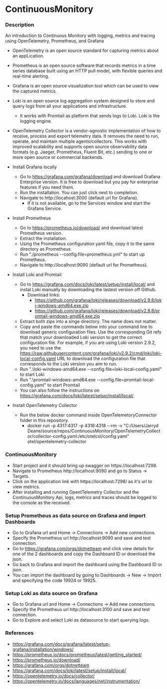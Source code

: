 # ContinuousMonitory

### Description

An introduction to Continuous Monitory with logging, metrics and tracing using OpenTelemetry, Prometheus, and Grafana

* OpenTelemetry is an open source standard for capturing metrics about an appLication.
* Prometheus is an open source software that records metrics in a time series database built using an HTTP pull model, with flexible queries and real-time alerting.
* Grafana is an open source visualization tool which can be used to view the captured metrics.
* Loki is an open source log aggregation system designed to store and query logs from all your applications and infrastructure.
    * It works with Promtail as platform that sends logs to Loki. Loki is the logging engine.
* OpenTelemetry Collector is a vendor-agnostic implementation of how to receive, process and export telemetry data. 
It removes the need to run, operate, and maintain multiple agents/collectors. This works with improved scalability and 
supports open source observability data formats (e.g. Jaeger, Prometheus, Fluent Bit, etc.) sending to one or more open source or commercial backends.

* Install Grafana locally
    * Go to https://grafana.com/grafana/download and download Grafana Enterprise version. 
    It is free to download but you pay for enterprise features if you need them.
    * Run the installation. You can just click next to completion.
    * Navigate to http://locahost:3000 (default url for Grafana).
        * If it is not available, go to the Services window and start the Grafana Service.

* Install Prometheus
    * Go to https://prometheus.io/download/ and download latest Prometheus version.
    * Extract the installation.
    * Using the Prometheus configuration yaml file, copy it to the same directory as Prometheus
    * Run "./prometheus --config.file=prometheus.yml" to start up Prometheus.
    * Navigate to http://localhost:9090 (default url for Prometheus).

* Install Loki and Promtail
    * Go to https://grafana.com/docs/loki/latest/setup/install/local/ and instal Loki manually by downloading the lastest version off Github.
        * Download links: 
            * https://github.com/grafana/loki/releases/download/v2.9.8/loki-windows-amd64.exe.zip
            * https://github.com/grafana/loki/releases/download/v2.9.8/promtail-windows-amd64.exe.zip
    * Extract both zips into a singe directory. The name does not matter.
    * Copy and paste the commands below into your command line to download generic configuration files. Use the corresponding Git refs that match 
    your downloaded Loki version to get the correct configuration file. For example, if you are using Loki version 2.9.2, you need to use the 
    https://raw.githubusercontent.com/grafana/loki/v2.9.2/cmd/loki/loki-local-config.yaml URL to download the configuration file that corresponds 
    to the Loki version you aim to run.
    * Run ".\loki-windows-amd64.exe --config.file=loki-local-config.yaml" to start Loki
    * Run ".\promtail-windows-amd64.exe --config.file=promtail-local-config.yaml" to start Promtail
    * You can also follow the instructions on https://grafana.com/docs/loki/latest/setup/install/local/.

* Install OpenTelemetry Collector
    * Run the below docker command inside OpenTelemetoryConnector folder in this repository.
        * docker run -p 4317:4317 -p 4318:4318 --rm -v "C:/Users/Jarryd Deane/source/repos/ContinuousMonitory/OpenTelemetryCollector/collector-config.yaml:/etc/otelcol/config.yaml" otel/opentelemetry-collector

### ContinuousMonitory

* Start project and it should bring up swagger on https://localhost:7298.
* Navigate to Prometheus http://localhost:9090 and go to Status -> Targets.
* Click on the application link with https://localhost:7298/ as it's url to view metrics.
* After installing and running OpentTelemetry Collector and the ContinuousMonitory Api, logs, metrics and traces should be logged to the console
as the received. 

### Setup Prometheus as data source on Grafana and import Dashboards

* Go to Grafana url and Home -> Connections -> Add new connections.
* Specify the Prometheus url http://localhost:9090 and save and test connection.
* Go to https://grafana.com/orgs/dotnetteam and click view details for one of the 2 dashboards
and copy the Dashboard ID or download the json. 
* Go back to Grafana and import the dashboard using the Dashboard ID or json.
* You can import the dashboard by going to Dashboards -> New -> Import and specifying the code 19924 or 19925.

### Setup Loki as data source on Grafana

* Go to Grafana url and Home -> Connections -> Add new connections.
* Specify the Prometheus url http://localhost:3100 and save and test connection.
* Go to Explore and select Loki as datasource to start querying logs.

### References
* https://grafana.com/docs/grafana/latest/setup-grafana/installation/windows/
* https://prometheus.io/docs/prometheus/latest/getting_started/
* https://prometheus.io/download/
* https://grafana.com/orgs/dotnetteam
* https://grafana.com/docs/loki/latest/setup/install/local/
* https://opentelemetry.io/docs/collector/
* https://opentelemetry.io/docs/languages/net/instrumentation/